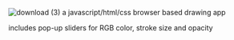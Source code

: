 ![download (3)](https://user-images.githubusercontent.com/63436710/206625531-b013a0ae-5977-45cf-bdd9-04e81e1979dc.png)
a javascript/html/css browser based drawing app

includes pop-up sliders for RGB color, stroke size and opacity

